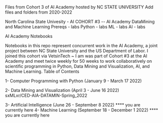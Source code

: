 Files from Cohort 3 of AI Academy hosted by NC STATE UNIVERSITY
Add files and folders from 2020-2022

North Carolina State Univesity - AI COHORT #3
  -- AI Academy DataMining and Machine Learning
Prereqs - labs
Python  - labs
ML - labs
AI - labs 

AI Academy Notebooks

Notebooks in this repo represent concurrent work in the AI Academy, a joint project between NC State University and the US Department of Labor. 
I joined this cohort via VetsinTech ~ 
I am was part of Cohort #3 at the AI Academy and meet twice weekly for 50 weeks to work collaboratively on scientific programming in Python, 
Data Mining and Visualization, AI, and Machine Learning.
Table of Contents

1- Computer Programming with Python (January 9 - March 17 2022)
      
2- Data Mining and Visualization (April 3 - June 16 2022)       
      sxMLxr/CED-AIA-DATAMIN-Spring_2022
      
3- Artificial Intelligence (June 26 - September 8 2022) 
        **** you are currently here 
4- Machine Learning (September 18 - December 1 2022)
        **** you are currently here 
